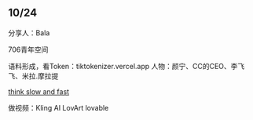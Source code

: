 ## 10/24
分享人：Bala

706青年空间

语料形成，看Token：tiktokenizer.vercel.app
人物：颜宁、CC的CEO、李飞飞、米拉.摩拉提

[think slow and fast](https://en.wikipedia.org/wiki/Thinking,_Fast_and_Slow)

做视频：Kling AI
LovArt
lovable